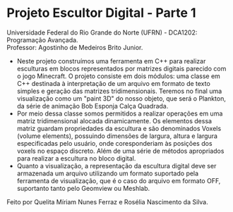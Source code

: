 # Projeto Escultor Digital - Parte 1
Universidade Federal do Rio Grande do Norte (UFRN) - DCA1202: Programação Avançada.  
Professor: Agostinho de Medeiros Brito Junior.

- Neste projeto construímos uma ferramenta em C++ para realizar esculturas em blocos representados por matrizes digitais parecido com o jogo Minecraft. O projeto consiste em dois módulos: uma classe em C++ destinada à interpretação de um arquivo em formato de texto simples e geração das matrizes tridimensionais. Teremos no final uma visualização como um "paint 3D" do nosso objeto, que será o Plankton, da série de animação Bob Esponja Calça Quadrada.
- Por meio dessa classe somos permitidos a realizar operações em uma matriz tridimensional alocada dinamicamente. Os elementos dessa matriz guardam propriedades da escultura e são denominados Voxels (volume elements), possuindo dimensões de largura, altura e largura especificadas pelo usuário, onde coresponderiam às posições dos voxels no espaço discreto. Além de uma série de métodos apropriados para realizar a escultura no bloco digital.
- Quanto a visualização, a representação da escultura digital deve ser armazenada um arquivo utilizando um formato suportado pela ferramenta de visualização, que é o caso do arquivo em formato OFF, suportanto tanto pelo Geomview ou Meshlab.



Feito por Quelita Míriam Nunes Ferraz e Rosélia Nascimento da Silva.

